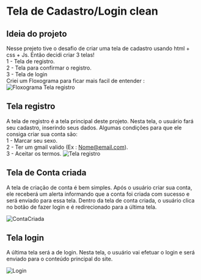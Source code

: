 # Tela de Cadastro/Login clean
## Ideia do projeto 
Nesse prejeto tive o desafio de criar uma tela de cadastro usando html + css + Js.  Então decidi criar 3 telas!     <br>
1 - Tela de registro. <br>
2 - Tela para confirmar o registro. <br>
3 - Tela de login <br>
Criei um Floxograma para ficar mais facil de entender : 
![Floxograma Tela registro](https://github.com/jeff0proprio/tela-registro/assets/162985697/48c8ff3c-c842-4326-b47a-6cd8cc30bbb8)

## Tela registro 
A tela de registro é a tela principal deste projeto. Nesta tela, o usuário fará seu cadastro, inserindo seus dados. Algumas condições para que ele consiga criar sua conta são:   <br>
1 - Marcar seu sexo. <br>
2 - Ter um gmail valido (Ex : Nome@email.com).     <br>
3 - Aceitar os termos.
![Tela registro](https://github.com/jeff0proprio/tela-registro/assets/162985697/6705376f-98e4-4415-9187-34c09067fea3)

## Tela de Conta criada
A tela de criação de conta é bem simples. Após o usuário criar sua conta, ele receberá um alerta informando que a conta foi criada com sucesso e será enviado para essa tela. Dentro da tela de conta criada, o usuário clica no botão de fazer login e é redirecionado para a última tela.

![ContaCriada](https://github.com/jeff0proprio/tela-registro/assets/162985697/6a3c279e-186c-4323-85ea-f2aa7d252817)

## Tela login
A última tela será a de login. Nesta tela, o usuário vai efetuar o login e será enviado para o conteúdo principal do site.

![Login](https://github.com/jeff0proprio/tela-registro/assets/162985697/ecb4dc2c-6227-40a9-9f36-21d9c7806aac)


